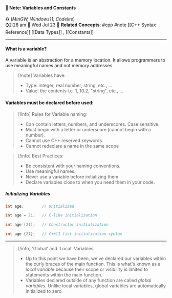 #### 📝 Note: Variables and Constants 
 ♻️ (*MinGW, Windows11, Codelite*)   
 ⌚2:28 am  📆 Wed Jul 23
 🔗 **Related Concepts**: #cpp #note [[C++ Syntax Reference]]  [[Data Types]] , [[Constants]]
___
#### What is a variable?
A variable is an abstraction for a memory location. It allows programmers to use meaningful names and not memory addresses.

>[!note] Variables have:
>- Type: integer, real number, string, etc., ...
>- Value: the contents i.e. 1, 10.2, "string", etc., ...

#### Variables must be declared before used:

>[!info] Rules for Variable naming:
> - Can contain letters, numbers, and underscores. Case sensitive.
> - Must begin with a letter or underscore (cannot begin with a number).
> - Cannot use C++ reserved keywords.
> - Cannot redeclare a name in the same scope 

>[!info] Best Practices:
> - Be consistent with your naming conventions. 
> - Use meaningful names.
> - Never use a variable before initializing them.
> - Declare variables close to when you need them in your code.

##### Initializing Variables

```cpp title:Variables
int age;        // Unitialized

int age = 21;   // C-like initialization

int age (21);   // Constructor initialization

int age {21};   // C++11 list initialization syntax
```

___

>[!info] 'Global' and 'Local' Variables
>- Up to this point we have been, we've declared our variables within the curly braces of the main function. This is what's known as a *local variable* because their scope or visibility is limited to statements within the main function.
> - Variables declared outside of any function are called *global variables.* Unlike local variables, global variables are automatically initialized to zero.
